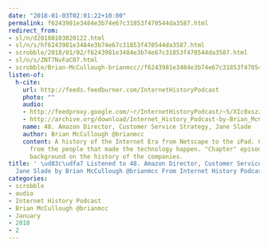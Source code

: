 ```yaml
---
date: "2018-01-03T02:01:22+10:00"
permalink: f6243981e3484e3b74e67c31853f470544da3587.html
redirect_from:
- sl/n/d20180103020122.html
- sl/n/s/hf6243981e3484e3b74e67c31853f470544da3587.html
- scrobble/2018/01/02/f6243981e3484e3b74e67c31853f470544da3587.html
- sl/n/s/ZNT7NvFaC07.html
- scrobble/Brian-McCullough-brianmcc//f6243981e3484e3b74e67c31853f470544da3587.html
listen-of:
  h-cite:
    url: http://feeds.feedburner.com/InternetHistoryPodcast
    photo: ""
    audio:
    - http://feedproxy.google.com/~r/InternetHistoryPodcast/~5/XIc0xszz_2Q/48._Amazon_Director_Customer_Service_Strategy_Jane_Slade.mp3
    - http://archive.org/download/Internet_History_Podcast-by-Brian_McCullough/48_Amazon_Director_Customer_Service_Strategy_Jane_Slade.mp3
    name: 48. Amazon Director, Customer Service Strategy, Jane Slade
    author: Brian McCullough @brianmcc
    content: A history of the Internet Era from Netscape to the iPad. Oral histories
      from the people that made the technology happen. "Chapter" episodes providing
      background on the history of the companies.
title: ' \ud83c\udfa7 Listened to 48. Amazon Director, Customer Service Strategy,
  Jane Slade by Brian McCullough @brianmcc From Internet History Podcast'
categories:
- scrobble
- audio
- Internet History Podcast
- Brian McCullough @brianmcc
- January
- 2018
- 2
---
```

